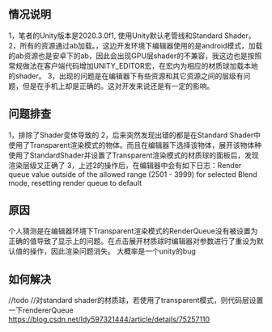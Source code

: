 ## 情况说明
1，笔者的Unity版本是2020.3.0f1, 使用Unity默认老管线和Standard Shader。
2，所有的资源通过ab加载。，这边开发环境下编辑器使用的是android模式，加载的ab资源也是安卓下的ab，因此会出现GPU层shader的不兼容，我这边也是按照常规做法在客户端代码增加UNITY_EDITOR宏，在宏内为相应的材质球加载本地的shader。
3，出现的问题是在编辑器下有些资源和其它资源之间的层级有问题，但是在手机上却是正确的。这对开发来说还是有一定的影响。

## 问题排查
1，排除了Shader变体导致的
2，后来突然发现出错的都是在Standard Shader中使用了Transparent渲染模式的物体。而且在编辑器下选择该物体，展开该物体种使用了StandardShader并设置了Transparent渲染模式的材质球的面板后，发现渲染层级又正确了
3，上述2的操作后，在编辑器中会有如下日志：Render queue value outside of the allowed range (2501 - 3999) for selected Blend mode, resetting render queue to default

## 原因
个人猜测是在编辑器环境下Transparent渲染模式的RenderQueue没有被设置为正确的值导致了显示上的问题。在点击展开材质球时编辑器对参数进行了重设为默认值的操作，因此渲染问题消失。
大概率是一个unity的bug

## 如何解决
//todo
//对standard shader的材质球，若使用了transparent模式，则代码层设置一下rendererQueue
https://blog.csdn.net/ldy597321444/article/details/75257110